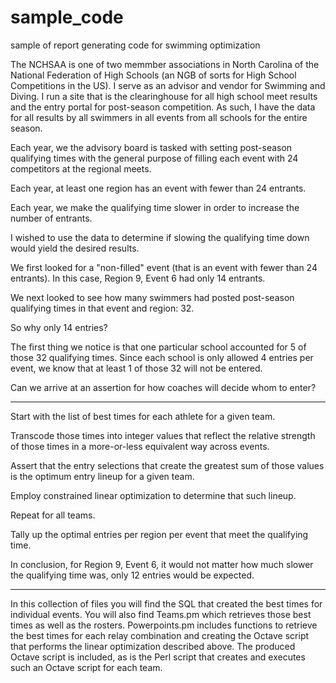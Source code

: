 # sample_code
sample of report generating code for swimming optimization

The NCHSAA is one of two memmber associations in North Carolina of the National Federation of High Schools (an NGB of sorts for High School Competitions in the US).  I serve as an advisor and vendor for Swimming and Diving.  I run a site that is the clearinghouse for all high school meet results and the entry portal for post-season competition.  As such, I have the data for all results by all swimmers in all events from all schools for the entire season.

Each year, we the advisory board is tasked with setting post-season qualifying times with the general purpose of filling each event with 24 competitors at the regional meets.

Each year, at least one region has an event with fewer than 24 entrants.

Each year, we make the qualifying time slower in order to increase the number of entrants.  

I wished to use the data to determine if slowing the qualifying time down would yield the desired results.

We first looked for a "non-filled" event (that is an event with fewer than 24 entrants).  In this case, Region 9, Event 6 had only 14 entrants.  

We next looked to see how many swimmers had posted post-season qualifying times in that event and region: 32.

So why only 14 entries?

The first thing we notice is that one particular school accounted for 5 of those 32 qualifying times.  Since each school is only allowed 4 entries per event, we know that at least 1 of those 32 will not be entered.  

Can we arrive at an assertion for how coaches will decide whom to enter?

----

Start with the list of best times for each athlete for a given team.

Transcode those times into integer values that reflect the relative strength of those times in a more-or-less equivalent way across events.

Assert that the entry selections that create the greatest sum of those values is the optimum entry lineup for a given team.

Employ constrained linear optimization to determine that such lineup.

Repeat for all teams.

Tally up the optimal entries per region per event that meet the qualifying time.

In conclusion, for Region 9, Event 6, it would not matter how much slower the qualifying time was, only 12 entries would be expected.  

----

In this collection of files you will find the SQL that created the best times for individual events.  You will also find Teams.pm which retrieves those best times as well as the rosters.  Powerpoints.pm includes functions to retrieve the best times for each relay combination and creating the Octave script that performs the linear optimization described above.  The produced Octave script is included, as is the Perl script that creates and executes such an Octave script for each team.
